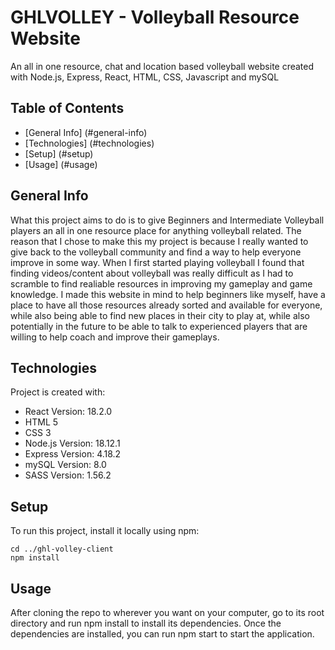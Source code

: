 # GHLVOLLEY - Volleyball Resource Website

An all in one resource, chat and location based volleyball website created with Node.js, Express, React, HTML, CSS, Javascript and mySQL

## Table of Contents

* [General Info] (#general-info)
* [Technologies] (#technologies)
* [Setup] (#setup)
* [Usage] (#usage)


## General Info
What this project aims to do is to give Beginners and Intermediate Volleyball players an all in one resource place for anything volleyball related. The reason that I chose to make this my project is because I really wanted to give back to the volleyball community and find a way to help everyone improve in some way. When I first started playing volleyball I found that finding videos/content about volleyball was really difficult as I had to scramble to find realiable resources in improving my gameplay and game knowledge. I made this website in mind to help beginners like myself, have a place to have all those resources already sorted and available for everyone, while also being able to find new places in their city to play at, while also potentially in the future to be able to talk to experienced players that are willing to help coach and improve their gameplays.

## Technologies
Project is created with:
* React Version: 18.2.0
* HTML 5
* CSS 3
* Node.js Version: 18.12.1
* Express Version: 4.18.2
* mySQL Version: 8.0
* SASS Version: 1.56.2

## Setup 
To run this project, install it locally using npm:

```
cd ../ghl-volley-client
npm install

```

## Usage

After cloning the repo to wherever you want on your computer, go to its root directory and run npm install to install its dependencies.
Once the dependencies are installed, you can run npm start to start the application.